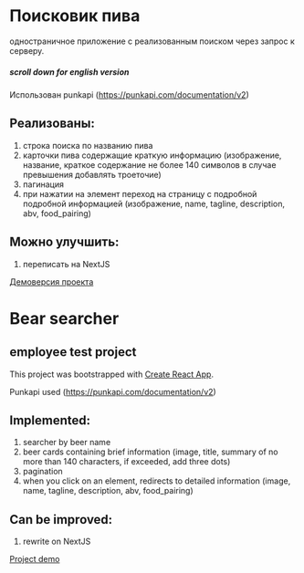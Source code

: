 # Поисковик пива
 одностраничное приложение с реализованным поиском через запрос к серверу.

##### scroll down for english version

Использован punkapi (https://punkapi.com/documentation/v2)

## Реализованы:
1) строка поиска по названию пива
2) карточки пива содержащие краткую информацию (изображение, название, краткое содержание не более 140 символов в случае превышения добавлять троеточие)
3) пагинация
4) при нажатии на элемент переход на страницу с подробной подробной информацией (изображение, name, tagline, description, abv, food_pairing)

## Можно улучшить:
1) переписать на NextJS

[Демоверсия проекта](https://olgastrelk.github.io/searcher-react/)

# Bear searcher
## employee test project

This project was bootstrapped with [Create React App](https://github.com/facebook/create-react-app).

Punkapi used (https://punkapi.com/documentation/v2)

## Implemented:
1) searcher by beer name
2) beer cards containing brief information (image, title, summary of no more than 140 characters, if exceeded, add three dots)
3) pagination
4) when you click on an element, redirects to detailed information (image, name, tagline, description, abv, food_pairing)

## Can be improved:
1) rewrite on NextJS

[Project demo](https://olgastrelk.github.io/searcher-react/)
